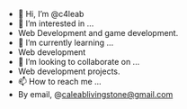 - 👋 Hi, I’m @c4leab
- 👀 I’m interested in ...
-  Web Development and game development.
- 🌱 I’m currently learning ...
- Web development
- 💞️ I’m looking to collaborate on ...
- Web development projects.
- 📫 How to reach me ...
- By email, @caleablivingstone@gmail.com

<!---
c4leab/c4leab is a ✨ special ✨ repository because its `README.md` (this file) appears on your GitHub profile.
You can click the Preview link to take a look at your changes.
--->
